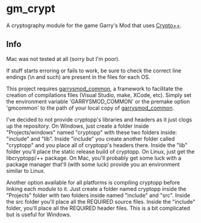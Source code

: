 # gm_crypt

A cryptography module for the game Garry's Mod that uses [Crypto++][1].

## Info

Mac was not tested at all (sorry but I'm poor).

If stuff starts erroring or fails to work, be sure to check the correct line endings (\n and such) are present in the files for each OS.

This project requires [garrysmod_common][2], a framework to facilitate the creation of compilations files (Visual Studio, make, XCode, etc). Simply set the environment variable 'GARRYSMOD_COMMON' or the premake option 'gmcommon' to the path of your local copy of [garrysmod_common][2].

I've decided to not provide cryptopp's libraries and headers as it just clogs up the repository. On Windows, just create a folder inside "Projects/windows" named "cryptopp" with these two folders inside: "include" and "lib". Inside "include" you create another folder called "cryptopp" and you place all of cryptopp's headers there. Inside the "lib" folder you'll place the static release build of cryptopp. On Linux, just get the libcryptopp/++ package. On Mac, you'll probably get some luck with a package manager that'll (with some luck) provide you an environment similar to Linux.

Another option available for all platforms is compiling cryptopp before linking each module to it. Just create a folder named cryptopp inside the "Projects" folder with two folders inside named "include" and "src". Inside the src folder you'll place all the REQUIRED source files. Inside the "include" folder, you'll place all the REQUIRED header files. This is a bit complicated but is useful for Windows.


  [1]: http://www.cryptopp.com
  [2]: https://bitbucket.org/danielga/garrysmod_common